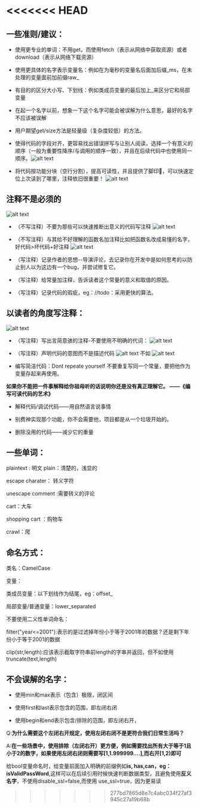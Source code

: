 
<<<<<<< HEAD
=======
## 一些准则/建议：

- 使用更专业的单词：不用get，而使用fetch（表示从网络中获取资源）或者download（表示从网络下载资源）

- 使用更具体的名字表示变量名：例如在为毫秒的变量名后面加后缀_ms，在未处理的变量面前加前缀raw_

- 有目的的区分大小写、下划线：例如类成员变量的最后加上_来区分它和局部变量

- 在起一个名字以前，想象一下这个名字可能会被误解为什么意思，最好的名字不应该被误解

- 用户期望get/size方法是轻量级（复杂度较低）的方法。

- 使得代码的字段对齐，更容易找出错误拼写与让别人阅读，选择一个有意义的顺序（一般为重要性降序/与调用的顺序一致），并且在后续代码中也使用同一顺序。![alt text](《编写可读写的代码》pic/image-2.png)

- 将代码按功能分块（空行分割），提高可读性，并且提供了脚印👣，可以快速定位上次读到了哪里，注释依旧很重要！
![alt text](《编写可读写的代码》pic/image-3.png)
## 注释不是必须的
![alt text](《编写可读写的代码》pic/image-4.png)

- （不写注释）不要为那些可以快速推断出意义的代码写注释
![alt text](《编写可读写的代码》pic/image-5.png)
- （不写注释）与其给不好理解的函数名加注释比如把函数名改成易懂的名字，好代码>坏代码+好注释
![alt text](《编写可读写的代码》pic/image-6.png)
- （写注释）记录作者的思想--导演评论，去记录你在开发中是如何思考的以防止别人以为这边有一个bug，并尝试修复它。

- （写注释）给常量加注释，告诉读者这个常量的意义和取值的原因。

- （写注释）记录代码的瑕疵，eg：//todo：采用更快的算法。

## 以读者的角度写注释：
![alt text](《编写可读写的代码》pic/image-7.png)

- （写注释）写出言简意骇的注释-不要使用不明确的代词：
![alt text](《编写可读写的代码》pic/image-8.png)

- （写注释）声明代码的意图而不是描述代码
![alt text](《编写可读写的代码》pic/image-9.png)
不如
![alt text](《编写可读写的代码》pic/image-10.png)
- 编写简洁代码：Dont repeate yourself 不要重复写同一个常量，要把他作为变量存起来再使用。

**如果你不能把一件事解释给你祖母听的话说明你还是没有真正理解它。 ——《编写可读代码的艺术》**

- 解释代码/调试代码——用自然语言说事情

- 别费神实现那个功能，你不会需要他，项目都是从一个垃圾开始的。

- 删除没用的代码——减少它的重量

## 一些单词：

plaintext : 明文 plain：清楚的，浅显的

escape charater： 转义字符

unescape comment :需要转义的评论

cart：大车

shopping cart ：购物车

crawl：爬

## 命名方式：

类名：CamelCase

变量：

类成员变量：以下划线作为结尾，eg：offset_

局部变量/普通变量：lower_separated

不要使用二义性单词命名：

filter("year<=2001"):表示的是过滤掉年份小于等于2001年的数据？还是剩下年份小于等于2001的数据

clip(str,length):应该表示截取字符串前length的字串并返回，但不如使用truncate(text,length)

## 不会误解的名字：

- 使用min和max表示（包含）极限，闭区间

- 使用first和last表示包含的范围，即左闭右闭

- 使用begin和end表示包含/排除的范围，即左闭右开，

Q:**为什么需要这个左闭右开规定，使用左闭右闭不是更符合我们日常生活吗？** 

A:**在一些场景中，使用排除（左闭右开）更方便，例如需要找出所有大于等于1且小于2的数字，如果使用左闭右闭则需要写[1,1.999999....],而右开[1,2)即可**

给bool变量命名时，给变量前面加入明确的前缀例如**is, has,can，eg：isValidPassWord**,这样可以在后续引用时候快速判断数据类型，且避免使用**反义名字**，不使用disable_ssl=false,而使用 use_ssl=true，因为更易读


>>>>>>> 277bd7865d8e7c4abc034f27af3945c27a19b68b